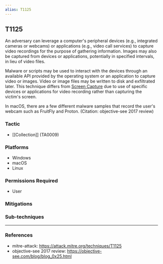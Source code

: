 ```yaml
---
alias: T1125
---
```


## T1125

An adversary can leverage a computer's peripheral devices (e.g., integrated cameras or webcams) or applications (e.g., video call services) to capture video recordings for the purpose of gathering information. Images may also be captured from devices or applications, potentially in specified intervals, in lieu of video files.

Malware or scripts may be used to interact with the devices through an available API provided by the operating system or an application to capture video or images. Video or image files may be written to disk and exfiltrated later. This technique differs from [Screen Capture](https://attack.mitre.org/techniques/T1113) due to use of specific devices or applications for video recording rather than capturing the victim's screen.

In macOS, there are a few different malware samples that record the user's webcam such as FruitFly and Proton. (Citation: objective-see 2017 review)


### Tactic
- [[Collection]] (TA0009)

### Platforms
- Windows
- macOS
- Linux

### Permissions Required
- User

### Mitigations

### Sub-techniques


---
### References

- mitre-attack: https://attack.mitre.org/techniques/T1125
- objective-see 2017 review: https://objective-see.com/blog/blog_0x25.html
